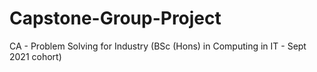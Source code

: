 # Capstone-Group-Project
CA - Problem Solving for Industry (BSc (Hons) in Computing in IT - Sept 2021 cohort)

